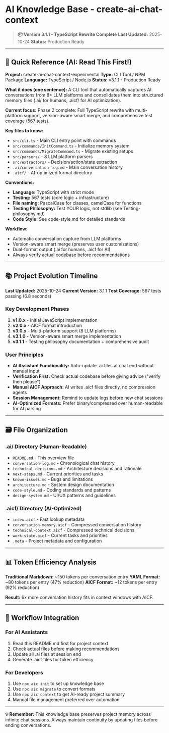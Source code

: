 # AI Knowledge Base - create-ai-chat-context

> **📦 Version 3.1.1 - TypeScript Rewrite Complete**
> **Last Updated:** 2025-10-24
> **Status:** Production Ready

---

## 🎯 Quick Reference (AI: Read This First!)

**Project:** create-ai-chat-context-experimental
**Type:** CLI Tool / NPM Package
**Language:** TypeScript / Node.js
**Status:** v3.1.1 - Production Ready

**What it does (one sentence):**
A CLI tool that automatically captures AI conversations from 8+ LLM platforms and consolidates them into structured memory files (.ai/ for humans, .aicf/ for AI optimization).

**Current focus:**
Phase 2 complete: Full TypeScript rewrite with multi-platform support, version-aware smart merge, and comprehensive test coverage (567 tests).

**Key files to know:**

- `src/cli.ts` - Main CLI entry point with commands
- `src/commands/InitCommand.ts` - Initialize memory system
- `src/commands/MigrateCommand.ts` - Migrate existing setups
- `src/parsers/` - 8 LLM platform parsers
- `src/extractors/` - Decision/action/state extraction
- `.ai/conversation-log.md` - Main conversation history
- `.aicf/` - AI-optimized format directory

**Conventions:**

- **Language:** TypeScript with strict mode
- **Testing:** 567 tests (core logic + infrastructure)
- **File naming:** PascalCase for classes, camelCase for functions
- **Testing Philosophy:** Test YOUR logic, not stdlib (see Testing-philosophy.md)
- **Code Style:** See code-style.md for detailed standards

**Workflow:**

- Automatic conversation capture from LLM platforms
- Version-aware smart merge (preserves user customizations)
- Dual-format output (.ai for humans, .aicf for AI)
- Always verify actual codebase before recommendations

---

## 📚 Project Evolution Timeline

**Last Updated:** 2025-10-24
**Current Version:** 3.1.1
**Test Coverage:** 567 tests passing (6.8 seconds)

### Key Development Phases

1. **v1.0.x** - Initial JavaScript implementation
2. **v2.0.x** - AICF format introduction
3. **v3.0.x** - Multi-platform support (8 LLM platforms)
4. **v3.1.0** - Version-aware smart merge implementation
5. **v3.1.1** - Testing philosophy documentation + comprehensive audit

### User Principles

- **AI Assistant Functionality:** Auto-update .ai files at chat end without manual input
- **Verification First:** Check actual codebase before giving advice ("verify then please")
- **Manual AICF Approach:** AI writes .aicf files directly, no compression agents
- **Session Management:** Remind to update logs before new chat sessions
- **AI-Optimized Formats:** Prefer binary/compressed over human-readable for AI parsing

---

## 🗃️ File Organization

### .ai/ Directory (Human-Readable)

- `README.md` - This overview file
- `conversation-log.md` - Chronological chat history
- `technical-decisions.md` - Architecture decisions and rationale
- `next-steps.md` - Current priorities and tasks
- `known-issues.md` - Bugs and limitations
- `architecture.md` - System design documentation
- `code-style.md` - Coding standards and patterns
- `design-system.md` - UI/UX patterns and guidelines

### .aicf/ Directory (AI-Optimized)

- `index.aicf` - Fast lookup metadata
- `conversation-memory.aicf` - Compressed conversation history
- `technical-context.aicf` - Compressed technical decisions
- `work-state.aicf` - Current tasks and priorities
- `.meta` - Project metadata and configuration

---

## 📊 Token Efficiency Analysis

**Traditional Markdown:** ~150 tokens per conversation entry
**YAML Format:** ~80 tokens per entry (47% reduction)
**AICF Format:** ~12 tokens per entry (92% reduction)

**Result:** 6x more conversation history fits in context windows with AICF.

---

## 🔄 Workflow Integration

### For AI Assistants

1. Read this README.md first for project context
2. Check actual files before making recommendations
3. Update all .ai files at session end
4. Generate .aicf files for token efficiency

### For Developers

1. Use `npx aic init` to set up knowledge base
2. Use `npx aic migrate` to convert formats
3. Use `npx aic context` to get AI-ready project summary
4. Manual file management preferred over automation

---

**💡 Remember:** This knowledge base preserves project memory across infinite chat sessions. Always maintain continuity by updating files before ending conversations.
